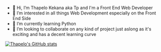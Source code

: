 - 👋 Hi, I’m Thapelo Kekana aka Tp and I'm a Front End Web Developer 
- 👀 I’m interested in all things Web Development especially on the Front End Side
- 🌱 I’m currently learning Python 
- 💞️ I’m looking to collaborate on any kind of project just aslong as it's exciting and has a decent learning curve

[![Thapelo's GitHub stats](https://github-readme-stats.vercel.app/api?username=Thapelo1&theme=monokai)](https://github.com/anuraghazra/github-readme-stats)

